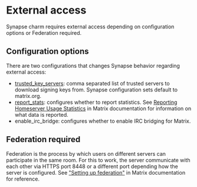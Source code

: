 # External access

Synapse charm requires external access depending on configuration options or Federation required.

## Configuration options

There are two configurations that changes Synapse behavior regarding external access:
- [trusted_key_servers](https://matrix-org.github.io/synapse/latest/usage/configuration/config_documentation.html#trusted_key_servers): comma separated list of trusted servers to download signing keys from.
Synapse configuration sets default to matrix.org.
- [report_stats](https://matrix-org.github.io/synapse/latest/usage/configuration/config_documentation.html#report_stats): configures whether to report statistics. See [Reporting Homeserver Usage Statistics](https://matrix-org.github.io/synapse/latest/usage/administration/monitoring/reporting_homeserver_usage_statistics.html) in Matrix documentation for information on what data is reported.
- enable_irc_bridge: configures whether to enable IRC bridging for Matrix.

## Federation required

Federation is the process by which users on different servers can participate in the same room.
For this to work, the server communicate with each other via HTTPS port 8448 or a different port
depending how the server is configured. See ["Setting up federation"](https://matrix-org.github.io/synapse/latest/federate.html)
in Matrix documentation for reference.